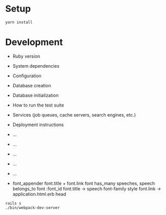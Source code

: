 # Setup

```
yarn install
```

# Development

* Ruby version

* System dependencies

* Configuration

* Database creation

* Database initialization

* How to run the test suite

* Services (job queues, cache servers, search engines, etc.)

* Deployment instructions

* ...

* ...

* ...

* ...

* ...

* font_appender
font.title + font.link
font has_many speeches, speech belongs_to font :font_id
font.title -> speech font-family style
font.link -> application.html.erb head
```
rails s
./bin/webpack-dev-server
```
